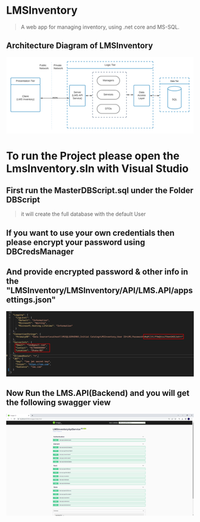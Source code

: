 # LMSInventory

> A web app for managing inventory, using .net core and MS-SQL.

## Architecture Diagram of LMSInventory


<p align="center">
  <img src="https://github.com/fahmidf3053/LMSInventory/blob/master/Documents/ArchitectureDiagram/lms.png">
</p>

# To run the Project please open the LmsInventory.sln with Visual Studio

## First run the MasterDBScript.sql under the Folder DBScript
> it will create the full database with the default User

## If you want to use your own credentials then please encrypt your password using DBCredsManager 
## And provide encrypted password & other info in the "LMSInventory/LMSInventory/API/LMS.API/appsettings.json"
<p align="center">
  <img src="https://github.com/fahmidf3053/LMSInventory/blob/master/Documents/ScreenShots/settAPI.png">
</p>

## Now Run the LMS.API(Backend) and you will get the following swagger view
<p align="center">
  <img src="https://github.com/fahmidf3053/LMSInventory/blob/master/Documents/ScreenShots/APIs.png">
</p>
